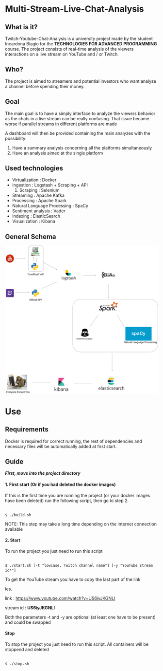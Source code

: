 # Multi-Stream-Live-Chat-Analysis

## What is it?

Twitch-Youtube-Chat-Analysis is a university project made by the student Incardona Biagio for the **TECHNOLOGIES FOR ADVANCED PROGRAMMING** course.
The project consists of real-time analysis of the viewers interactions on a live stream on YouTube and / or Twitch.

## Who?

The project is aimed to streamers and potential investors who want analyze a channel before spending their money.

## Goal

The main goal is to have a simply interface to analyze the viewers behavior as the chats in a live stream can be really confusing.
That issue became worse if parallel streams in different platforms are made


A dashboard will then be provided containing the main analyzes with the possibility:
  1. Have a summary analysis concerning all the platforms simultaneously
  2. Have an analysis aimed at the single platform

## Used technologies
  * Virtualization : Docker
  * Ingestion : Logstash + Scraping + API
    1. Scraping : Selenium
  * Streaming : Apache Kafka
  * Processing : Apache Spark
  * Natural Language Processing : SpaCy
  * Sentiment analysis : Vader
  * Indexing : ElasticSearch
  * Visualization : Kibana
  
## General Schema

<p align="center">
  <img src="doc/Schema.png" width="600" title="hover text">
</p>
  
# Use

## Requirements

Docker is required for correct running, the rest of dependencies and necessary files will be automatically added at first start.

## Guide

***First, move into the project directory***

#### 1. First start (Or if you had deleted the docker images)
If this is the first time you are running the project (or your docker images have been deleted) run the following script, then go to step 2.

```shell

$ ./build.sh

```
NOTE: This step may take a long time depending on the internet connection available

#### 2. Start

To run the project you just need to run this script 

```shell

$ ./start.sh [-t "lowcase, Twitch channel name"] [-y "YouTube stream id*"] 

```
To get the YouTube stream you have to copy the last part of the link

ies.

link : https://www.youtube.com/watch?v=US6iyJKGNLI

stream id : **US6iyJKGNLI**

Both the parameters -t and -y are optional (at least one have to be present) and could be swapped

#### Stop

To stop the project you just need to run this script. All containers will be stoppend and deleted 

```shell

$ ./stop.sh

```
